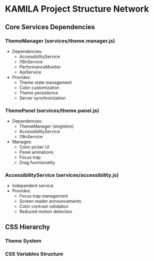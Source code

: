# KAMILA Project Structure Network

## Core Services Dependencies

### ThemeManager (services/theme.manager.js)
- Dependencies:
  - AccessibilityService
  - I18nService
  - PerformanceMonitor
  - ApiService
- Provides:
  - Theme state management
  - Color customization
  - Theme persistence
  - Server synchronization

### ThemePanel (services/theme.panel.js)
- Dependencies:
  - ThemeManager (singleton)
  - AccessibilityService
  - I18nService
- Manages:
  - Color picker UI
  - Panel animations
  - Focus trap
  - Drag functionality

### AccessibilityService (services/accessibility.js)
- Independent service
- Provides:
  - Focus trap management
  - Screen reader announcements
  - Color contrast validation
  - Reduced motion detection

## CSS Hierarchy

### Theme System 

### CSS Variables Structure